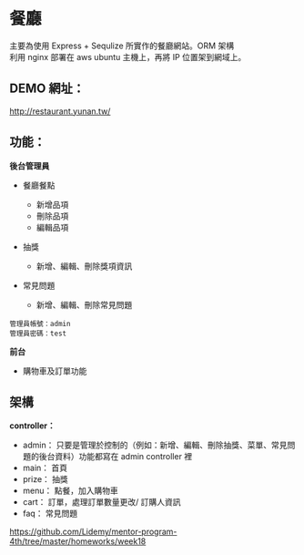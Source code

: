 # 餐廳

主要為使用 Express + Sequlize 所實作的餐廳網站。ORM 架構  
利用 nginx 部署在 aws ubuntu 主機上，再將 IP 位置架到網域上。

## DEMO 網址：

http://restaurant.yunan.tw/

## 功能：

**後台管理員**

* 餐廳餐點
  * 新增品項
  * 刪除品項
  * 編輯品項

* 抽獎
  * 新增、編輯、刪除獎項資訊

* 常見問題
  * 新增、編輯、刪除常見問題 


```
管理員帳號：admin
管理員密碼：test
```

**前台**

* 購物車及訂單功能

## 架構

**controller：**

* admin： 只要是管理於控制的（例如：新增、編輯、刪除抽獎、菜單、常見問題的後台資料）功能都寫在 admin controller 裡
* main： 首頁
* prize： 抽獎
* menu： 點餐，加入購物車
* cart： 訂單，處理訂單數量更改/ 訂購人資訊
* faq： 常見問題


https://github.com/Lidemy/mentor-program-4th/tree/master/homeworks/week18